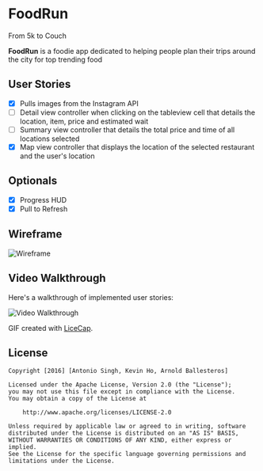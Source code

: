 # FoodRun
From 5k to Couch

**FoodRun** is a foodie app dedicated to helping people plan their trips around the city for top trending food

## User Stories

- [X] Pulls images from the Instagram API
- [ ] Detail view controller when clicking on the tableview cell that details the location, item, price and estimated wait
- [ ] Summary view controller that details the total price and time of all locations selected
- [X] Map view controller that displays the location of the selected restaurant and the user's location

## Optionals
- [X] Progress HUD
- [X] Pull to Refresh

## Wireframe
<img src='http://i.imgur.com/MFio9CA.jpg' title='Wireframe' width='' alt='Wireframe' />

## Video Walkthrough 

Here's a walkthrough of implemented user stories:

<img src='http://i.imgur.com/ND08Wk3.gif' title='Video Walkthrough' width='' alt='Video Walkthrough' />

GIF created with [LiceCap](http://www.cockos.com/licecap/).

## License

    Copyright [2016] [Antonio Singh, Kevin Ho, Arnold Ballesteros]

    Licensed under the Apache License, Version 2.0 (the "License");
    you may not use this file except in compliance with the License.
    You may obtain a copy of the License at

        http://www.apache.org/licenses/LICENSE-2.0

    Unless required by applicable law or agreed to in writing, software
    distributed under the License is distributed on an "AS IS" BASIS,
    WITHOUT WARRANTIES OR CONDITIONS OF ANY KIND, either express or implied.
    See the License for the specific language governing permissions and
    limitations under the License.
